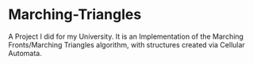 # Marching-Triangles
A Project I did for my University. It is an Implementation of the Marching Fronts/Marching Triangles algorithm, with structures created via Cellular Automata.
